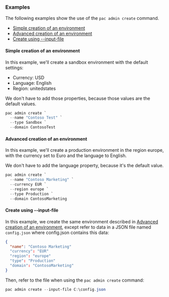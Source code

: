 ### Examples

The following examples show the use of the `pac admin create` command.

- [Simple creation of an environment](#simple-creation-of-an-environment)
- [Advanced creation of an environment](#advanced-creation-of-an-environment)
- [Create using --input-file](#create-using---input-file)

#### Simple creation of an environment

In this example, we'll create a sandbox environment with the default settings:

- Currency: USD
- Language: English
- Region: unitedstates

We don't have to add those properties, because those values are the default values.

```powershell
pac admin create `
  --name "Contoso Test" `
  --type Sandbox `
  --domain ContosoTest
```

#### Advanced creation of an environment

In this example, we'll create a production environment in the region europe, with the currency set to Euro and the language to English.

We don't have to add the language property, because it's the default value.

```powershell
pac admin create `
  --name "Contoso Marketing" `
  --currency EUR `
  --region europe `
  --type Production `
  --domain ContosoMarketing
```

#### Create using --input-file

In this example, we create the same environment described in [Advanced creation of an environment](#advanced-creation-of-an-environment), except refer to data in a JSON file named `config.json` where config.json contains this data:

```json
{
  "name": "Contoso Marketing"
  "currency": "EUR"
  "region": "europe"
  "type": "Production"
  "domain": "ContosoMarketing"
}
```

Then, refer to the file when using the `pac admin create` command:

```powershell
pac admin create --input-file C:\config.json
```
